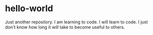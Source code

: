# hello-world
Just another repository. 
I am learning to code. 
I will learn to code.
I just don't know how long it will take to become useful to others. 
